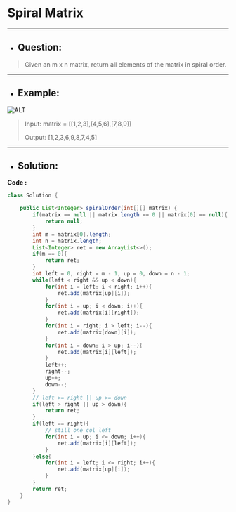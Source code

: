 # Spiral Matrix
--- 
- ## Question:
> Given an m x n matrix, return all elements of the matrix in spiral order.
---
- ## Example:
![ALT](https://assets.leetcode.com/uploads/2020/11/13/spiral1.jpg)
> Input: matrix = [[1,2,3],[4,5,6],[7,8,9]]
> 
> Output: [1,2,3,6,9,8,7,4,5]
---
- ## Solution:
**Code :**
```java
class Solution {

    public List<Integer> spiralOrder(int[][] matrix) {
        if(matrix == null || matrix.length == 0 || matrix[0] == null){
            return null;
        }
        int m = matrix[0].length;
        int n = matrix.length;
        List<Integer> ret = new ArrayList<>();
        if(m == 0){
            return ret;
        }
        int left = 0, right = m - 1, up = 0, down = n - 1;
        while(left < right && up < down){
            for(int i = left; i < right; i++){
                ret.add(matrix[up][i]);
            }
            for(int i = up; i < down; i++){
                ret.add(matrix[i][right]);
            }
            for(int i = right; i > left; i--){
                ret.add(matrix[down][i]);
            }
            for(int i = down; i > up; i--){
                ret.add(matrix[i][left]);
            }
            left++;
            right--;
            up++;
            down--;
        }
        // left >= right || up >= down
        if(left > right || up > down){
            return ret;
        }
        if(left == right){
            // still one col left 
            for(int i = up; i <= down; i++){
                ret.add(matrix[i][left]);
            }
        }else{
            for(int i = left; i <= right; i++){
                ret.add(matrix[up][i]);
            }
        }
        return ret;
    }
}
